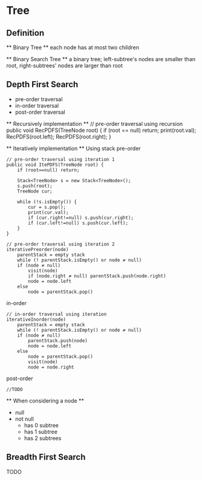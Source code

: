 # Tree #

## Definition ##

** Binary Tree **
each node has at most two children

** Binary Search Tree **
a binary tree; left-subtree's nodes are smaller than root, right-subtrees' nodes are larger than root

## Depth First Search ##
* pre-order traversal
* in-order traversal
* post-order traversal

** Recursively implementation **
	// pre-order traversal using recursion
	public void RecPDFS(TreeNode root) {
		if (root == null) return;
		print(root.val);
		RecPDFS(root.left);
		RecPDFS(root.right);
	}

** Iteratively implementation **
Using stack
pre-order

	// pre-order traversal using iteration 1
    public void ItePDFS(TreeNode root) {
        if (root==null) return;

	    Stack<TreeNode> s = new Stack<TreeNode>();
	    s.push(root);
        TreeNode cur;

	    while (!s.isEmpty()) {
	        cur = s.pop();
		    print(cur.val);
		    if (cur.right!=null) s.push(cur.right);
		    if (cur.left!=null) s.push(cur.left);
	    }
    }

	// pre-order traversal using iteration 2
	iterativePreorder(node)
		parentStack = empty stack
		while (! parentStack.isEmpty() or node ≠ null)
    	if (node ≠ null) 
     		visit(node)
      		if (node.right ≠ null) parentStack.push(node.right)
      		node = node.left
    	else
      		node = parentStack.pop()

in-order

	// in-order traversal using iteration
	iterativeInorder(node)
		parentStack = empty stack
		while (! parentStack.isEmpty() or node ≠ null)
    	if (node ≠ null)
      		parentStack.push(node)
      		node = node.left
		else
      		node = parentStack.pop()
      		visit(node)
      		node = node.right

post-order

	//TODO

** When considering a node **
* null
* not null
	* has 0 subtree
	* has 1 subtree
	* has 2 subtrees

## Breadth First Search ##
TODO

